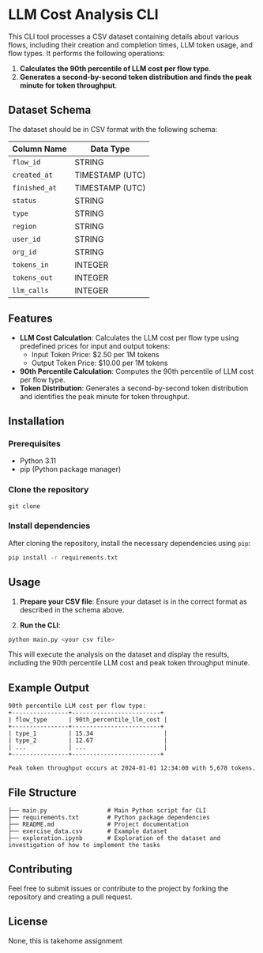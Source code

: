 # LLM Cost Analysis CLI

This CLI tool processes a CSV dataset containing details about various flows, including their creation and completion times, LLM token usage, and flow types. It performs the following operations:

1. **Calculates the 90th percentile of LLM cost per flow type**.
2. **Generates a second-by-second token distribution and finds the peak minute for token throughput**.

## Dataset Schema

The dataset should be in CSV format with the following schema:

| Column Name    | Data Type |
|----------------|-----------|
| `flow_id`      | STRING    |
| `created_at`   | TIMESTAMP (UTC) |
| `finished_at`  | TIMESTAMP (UTC) |
| `status`       | STRING    |
| `type`         | STRING    |
| `region`       | STRING    |
| `user_id`      | STRING    |
| `org_id`       | STRING    |
| `tokens_in`    | INTEGER   |
| `tokens_out`   | INTEGER   |
| `llm_calls`    | INTEGER   |

## Features

- **LLM Cost Calculation**: Calculates the LLM cost per flow type using predefined prices for input and output tokens:
  - Input Token Price: $2.50 per 1M tokens
  - Output Token Price: $10.00 per 1M tokens
- **90th Percentile Calculation**: Computes the 90th percentile of LLM cost per flow type.
- **Token Distribution**: Generates a second-by-second token distribution and identifies the peak minute for token throughput.

## Installation

### Prerequisites

- Python 3.11
- pip (Python package manager)

### Clone the repository 

```
git clone 
```

### Install dependencies

After cloning the repository, install the necessary dependencies using `pip`:

```bash
pip install -r requirements.txt
```

## Usage

1. **Prepare your CSV file**: Ensure your dataset is in the correct format as described in the schema above.

2. **Run the CLI**:

```bash
python main.py <your csv file>
```

This will execute the analysis on the dataset and display the results, including the 90th percentile LLM cost and peak token throughput minute.

## Example Output

```
90th percentile LLM cost per flow type:
+----------------+-------------------------+
| flow_type      | 90th_percentile_llm_cost |
+----------------+-------------------------+
| type_1         | 15.34                    |
| type_2         | 12.67                    |
| ...            | ...                      |
+----------------+-------------------------+

Peak token throughput occurs at 2024-01-01 12:34:00 with 5,678 tokens.
```

## File Structure

```
├── main.py                 # Main Python script for CLI
├── requirements.txt        # Python package dependencies
├── README.md               # Project documentation
├── exercise_data.csv       # Example dataset 
├── exploration.ipynb       # Exploration of the dataset and investigation of how to implement the tasks
```

## Contributing

Feel free to submit issues or contribute to the project by forking the repository and creating a pull request.

## License

None, this is takehome assignment 